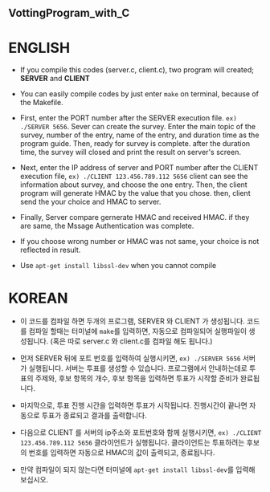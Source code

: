## VottingProgram_with_C

# ENGLISH


* If you compile this codes (server.c, client.c), two program will created; **SERVER** and **CLIENT**

* You can easily compile codes by just enter `make` on terminal, because of the Makefile.

* First, enter the PORT number after the SERVER execution file. `ex) ./SERVER 5656`. Sever can create the survey. Enter the main topic of the survey, number of the entry, name of the entry, and duration time as the program guide. Then, ready for survey is complete. after the duration time, the survey will closed and print the result on server's screen.

* Next, enter the IP address of server and PORT number after the CLIENT execution file, `ex) ./CLIENT 123.456.789.112 5656` client can see the information about survey, and choose the one entry. Then, the client program will generate HMAC by the value that you chose. then, client send the your choice and HMAC to server.

* Finally, Server compare gernerate HMAC and received HMAC. if they are same, the Mssage Authentication was complete.

* If you choose wrong number or HMAC was not same, your choice is not reflected in result.

* Use `apt-get install libssl-dev` when you cannot compile


# KOREAN
* 이 코드를 컴파일 하면 두개의 프로그램, SERVER 와 CLIENT 가 생성됩니다.
코드를 컴파일 할때는 터미널에 `make`를 입력하면, 자동으로 컴파일되어 실행파일이 생성됩니다. (혹은 따로 server.c 와 client.c를 컴파일 해도 됩니다.)

* 먼저 SERVER 뒤에 포트 번호를 입력하여 실행시키면, `ex) ./SERVER 5656` 서버가 실행됩니다. 서버는 투표를 생성할 수 있습니다. 프로그램에서 안내하는데로 투표의 주제와, 후보 항목의 개수, 후보 항목을 입력하면 투표가 시작할 준비가 완료됩니다.

* 마지막으로, 투표 진행 시간을 입력하면 투표가 시작됩니다. 진행시간이 끝나면 자동으로 투표가 종료되고 결과를 출력합니다.


* 다음으로 CLIENT 를 서버의 ip주소와 포트번호와 함께 실행시키면, `ex) ./CLIENT 123.456.789.112 5656` 클라이언트가 실행됩니다. 클라이언트는 투표하려는 후보의 번호를 입력하면 자동으로 HMAC의 값이 출력되고, 종료됩니다.

* 만약 컴파일이 되지 않는다면 터미널에 `apt-get install libssl-dev`를 입력해 보십시오.
